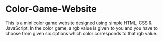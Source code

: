 # Color-Game-Website
This is a mini color game website designed using simple HTML, CSS &amp; JavaScript. In the color game, a rgb value is given to you and you have to choose from given six options which color corresponds to that rgb value.
